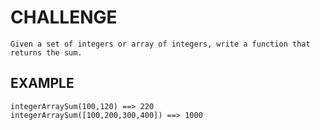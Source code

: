 # CHALLENGE

    Given a set of integers or array of integers, write a function that returns the sum.

## EXAMPLE

    integerArraySum(100,120) ==> 220
    integerArraySum([100,200,300,400]) ==> 1000

